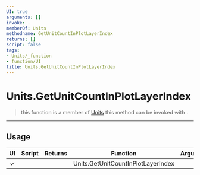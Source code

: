 ```yaml
---
UI: true
arguments: []
invoke: .
memberOf: Units
methodname: GetUnitCountInPlotLayerIndex
returns: []
script: false
tags:
- Units/_function
- function/UI
title: Units.GetUnitCountInPlotLayerIndex
---
```

# Units.GetUnitCountInPlotLayerIndex
> this function is a member of [Units](civ-6/lua/Units.md)
> this method can be invoked with `.`
-----
## Usage
|  UI | Script | Returns | Function | Arguments |
|:---:|:------:|-------:|:--------:|:---------|
|✓| ||Units.GetUnitCountInPlotLayerIndex||
